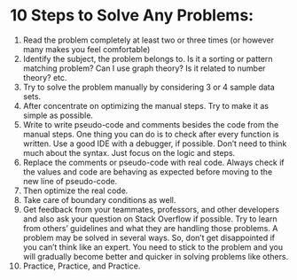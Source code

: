 # 10 Steps to Solve Any Problems:

1. Read the problem completely at least two or three times (or however many makes you feel comfortable)
2. Identify the subject, the problem belongs to. Is it a sorting or pattern matching problem? Can I use graph theory? Is it related to number theory? etc.
3. Try to solve the problem manually by considering 3 or 4 sample data sets.
4. After concentrate on optimizing the manual steps. Try to make it as simple as possible.
5. Write to write pseudo-code and comments besides the code from the manual steps. One thing you can do is to check after every function is written. Use a good IDE with a debugger, if possible. Don’t need to think much about the syntax. Just focus on the logic and steps.
6. Replace the comments or pseudo-code with real code. Always check if the values and code are behaving as expected before moving to the new line of pseudo-code.
7. Then optimize the real code.
8. Take care of boundary conditions as well.
9. Get feedback from your teammates, professors, and other developers and also ask your question on Stack Overflow if possible. Try to learn from others’ guidelines and what they are handling those problems. A problem may be solved in several ways. So, don’t get disappointed if you can’t think like an expert. You need to stick to the problem and you will gradually become better and quicker in solving problems like others.
10. Practice, Practice, and Practice.